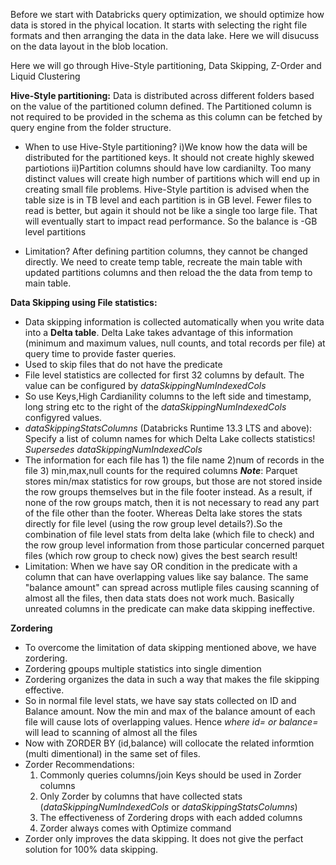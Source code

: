 Before we start with Databricks query optimization, we should optimize how data is stored in the phyical location. It starts with selecting the right file formats and then arranging the data in the data lake. Here we will disucuss on the data layout in the blob location.

Here we will go through Hive-Style partitioning, Data Skipping, Z-Order and Liquid Clustering


**Hive-Style partitioning:**
Data is distributed across different folders based on the value of the partitioned column defined. The Partitioned column is not required to be provided in the schema as this column can be fetched by query engine from the folder structure.

* When to use Hive-Style partitioning?
i)We know how the data will be distributed for the partitioned keys. It should not create highly skewed partiotions
ii)Partition columns should have low cardianilty. Too many distinct values will create high number of partitions which will end up in creating small file problems. Hive-Style partition is advised when the table size is in TB level and each partition is in GB level. Fewer files to read is better, but again it should not be like a single too large file. That will eventually start to impact read performance. So the balance is -GB level partitions

* Limitation? After defining partition columns, they cannot be changed directly. We need to create temp table, recreate the main table with updated partitions columns and then reload the the data from temp to main table.


**Data Skipping using File statistics:**
* Data skipping information is collected automatically when you write data into a **Delta table**. Delta Lake takes advantage of this information (minimum and maximum values, null counts, and total records per file) at query time to provide faster queries.
* Used to skip files that do not have the predicate
* File level statistics are collected for first 32 columns by default. The value can be configured by _dataSkippingNumIndexedCols_
* So use Keys,High Cardianility columns to the left side and timestamp, long string etc to the right of the _dataSkippingNumIndexedCols_ configyred values.
* _dataSkippingStatsColumns_ (Databricks Runtime 13.3 LTS and above): Specify a list of column names for which Delta Lake collects statistics! _Supersedes dataSkippingNumIndexedCols_
* The information for each file has 1) the file name 2)num of records in the file 3) min,max,null counts for the required columns
**_Note_**: Parquet stores min/max statistics for row groups, but those are not stored inside the row groups themselves but in the file footer instead. As a result, if none of the row groups match, then it is not necessary to read any part of the file other than the footer. Whereas Delta lake stores the stats directly for file level (using the row group level details?).So the combination of file level stats from delta lake (which file to check) and the row group level information from those particular concerned parquet files (which row group to check now) gives the best search result!
* Limitation: When we have say OR condition in the predicate with a column that can have overlapping values like say  balance. The same "balance amount" can spread across mutliple files causing scanning of almost all the files, then data stats does not work much. Basically unreated columns in the predicate can make data skipping ineffective.

**Zordering**
* To overcome the limitation of data skipping mentioned above, we have zordering.
* Zordering gpoups multiple statistics into single dimention
* Zordering organizes the data in such a way that makes the file skipping effective.
* So in normal file level stats, we have say stats collected on ID and Balance amount. Now the min and max of the balance amount of each file will cause lots of overlapping values. Hence _where id= or balance=_ will lead to scanning of almost all the files
* Now with ZORDER BY (id,balance) will collocate the related informtion (multi dimentional) in the same set of files.
* Zorder Recommendations:
    1) Commonly queries columns/join Keys should be used in Zorder columns
    2) Only Zorder by columns that have collected stats (_dataSkippingNumIndexedCols_ or _dataSkippingStatsColumns_)
    3) The effectiveness of Zordering drops with each added columns
    4) Zorder always comes with Optimize command
* Zorder only improves the data skipping. It does not give the perfact solution for 100% data skipping.


